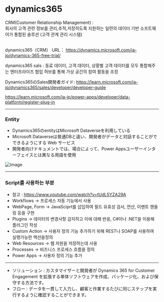 <h1>dynamics365</h1>
CRM(Customer Relationship Management) : <br>
회사의 고객 관련 정보를 관리,추적,저장하도록 지원하는 일련의 데이터 기반 소프트웨어가 통합된 솔루션 (고객 관계 관리 시스템) <br><br>

dynamics365（CRM） URL：
https://dynamics.microsoft.com/ja-jp/dynamics-365-free-trial/<br>

dynamics365 sals : 동료 데이터, 고객 데이터, 상황별 고객 데이터를 모두 통합해주는 엔터프라이즈 협업 허브를 통해 가상 공간의 참여 활동을 조정<br>

Dynamics365のSales開発者ガイド: https://learn.microsoft.com/ja-jp/dynamics365/sales/developer/developer-guide<br>


https://learn.microsoft.com/ja-jp/power-apps/developer/data-platform/register-plug-in
<hr>
<h3>Entity</h3>

 - Dynamics365のentityはMicrosoft Dataverseを利用している 
 - Microsoft Dataverseは普通DBと違い、開発者がデータと対話することがでできるようにする Web サービス 
 - 開発者向けドキュメントでは、場合によって、Power Appsユーザーインターフェイスとは異なる用語を使用
 
![image](https://github.com/kimTH65/cs/assets/59690816/d886091e-1731-41b9-8786-cfcb178c2e62)

<hr>
<h3>Script를 사용하는 부분</h3>

 - 참고 : https://www.youtube.com/watch?v=tUdL5YZA29A
 - Workflows -> 프로세스 자동 기능에서 사용
 - WebPage, Form -> JavaSciprt를 삽입하여 필드 유효성 검사, 연산, 이벤트 핸들링 등을 구현
 - Plugins -> 데이터의 변경사항 감지하고 이에 대해 반응, C#이나 .NET을 이용해 플러그인 작성
 - Custom Action -> 사용자 정의 기능 추가하기 위해 REST나 SOAP를 사용하여 실행가능한 액션을정의
 - Web Resources -> 웹 자원을 저장하는데 사용
 - Processes -> 비즈니스 프로세스 흐름을 정의
 - Power Apps -> 사용자 정의 기능 추가 

<hr>

 - ソリューション : カスタマイザーと開発者が Dynamics 365 for Customer Engagement を拡張する単体ソフトウェアを作成、パッケージ化、および保守する方法です。
 - フロー : データを一貫して入力し、顧客と作業するたびに同じステップを実行するように確認することができます。
